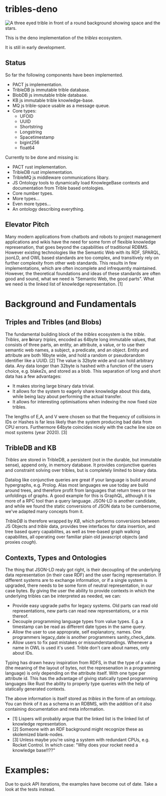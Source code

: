 # tribles-deno

![A three eyed trible in front of a round background showing space and the stars.](./trible.svg)

This is the deno implementation of the _tribles_ ecosystem.

It is still in early development.

## Status

So far the following components have been implemented.

- PACT js implementation.
- TribleDB js immutable trible database.
- BlobDB js immutable trible database.
- KB js immutable trible knowledge-base.
- MQ js trible-space usable as a message queue.
- Core types:
  - UFOID
  - UUID
  - Shortstring
  - Longstring
  - Spacetimestamp
  - bigint256
  - float64

Currently to be done and missing is:

- PACT rust implementation.
- TribleDB rust implementation.
- TribleMQ js middleware communications libary.
- JS Ontology tools to dynamically load KnowlegeBase contexts and documentation from
  Trible based ontologies.
- Core number types.
- More types...
- Even more types...
- An ontology describing everything.

## Elevator Pitch

Many modern applications from chatbots and robots to project management
applications and wikis have the need for some form of flexible knowledge
represenation, that goes beyond the capabilities of traditional RDBMS. However
existing technologies like the Semantic Web with its RDF, SPARQL, jsonLD, and
OWL based standards are too complex, and transitively rely on further complexity
from other web standards. This results in few implementations, which are often
incomplete and infrequently maintained. However, the theoretical foundations and
ideas of these standards are often good and sound, what we need is "Semantic
Web, the good parts". What we need is the linked list of knowledge
representation. [1]

# Background and Fundamentals

## Triples and Tribles (and Blobs)

The fundamental building block of the _tribles_ ecosystem is the _trible_.
_Tribles_, are **b**inary _triples_, encoded as 64byte long immutable values,
that consists of three parts, an entity, an attribute, a value, or to use their
semantic web names, a subject, a predicate, and an object. Entity and attribute
are both 16byte wide, and hold a random or pseudorandom identifier like a UUID.
[2] The value is 32byte wide and can hold arbitrary data. Any data longer than
32byte is hashed with a function of the users choice, e.g. blake2s, and stored
as a blob. This separation of long and short data has a few advantages:

- It makes storing large binary data trivial.
- It allows for the system to eagerly share knowledge about this data, while
  being lazy about performing the actual transfer.
- It allows for interesting optimisations when indexing the now fixed size
  tribles.

The lengths of E,A, and V were chosen so that the frequency of collisions in IDs
or Hashes is far less likely than the system producing bad data from CPU errors.
Furthermore 64byte coincides nicely with the cache line size on most systems
(year 2020). [3]

## TribleDB and KB

_Tribles_ are stored in TribleDB, a persistent (not in the durable, but
immutable sense), append only, in memory database. It provides conjunctive
queries and constraint solving over tribles, but is completely limited to binary
data.

Datalog like conjunctive queries are great if your language is build around
hypergraphs, e.g. Prolog. Alas most languages we use today are build around
trees, and therefore profit from languages that return trees or tree unfoldings
of graphs. A good example for this is GraphQL, although it is more of a RPC tool
than a query language. JSON-LD is another candidate, and while we found the
static conversions of JSON data to be cumbersome, we've adapted many concepts
from it.

_TribleDB_ is therefore wrapped by _KB_, which performs conversions
between JS Objects and _trible_ data, provides tree interfaces for data
insertion, and tree based query capabilites, as well as tree-based graph walking
capabilites, all operating over familiar plain old javascript objects (and
proxies _cough_).

## Contexts, Types and Ontologies

The thing that JSON-LD realy got right, is their decoupling of the underlying
data representation (in their case RDF) and the user facing representation. If
different systems are to exchange information, or if a single system is
upgraded, there needs to be some form of neutral representation, in our case
bytes. By giving the user the ability to provide contexts in which the
underlying tribles can be interpreted as needed, we can:

- Provide easy upgrade paths for legacy systems. Old parts can read old
  representations, new parts can read new representations, or a mix thereof.
- Decouple programming language types from value types. E.g. a timestamp can be
  read as different date types in the same query.
- Allow the user to use approprate, self explanatory, names. One programmers
  legacy\_date is another programmers sanity\_check\_date.
- Allow users to fix past mistakes or missunderstandings. Whenever a name in OWL
  is used it's used. Trible don't care about names, only about IDs.

Typing has drawn heavy inspiration from RDFS, in that the type of a value (the
meaning of the layout of bytes, not the represenation in a programming language)
is only depending on the attribute itself. With one type per attribute id. This
has the advantage of giving statically typed programming languages like Rust the
ability to properly type queries with the help of statically generated contexts.

The above information is itself stored as _tribles_ in the form of an ontology.
You can think of it as a schema in an RDBMS, with the addition of it also
containing documentation and meta information.

- [1] Lispers will probably argue that the linked list is the linked list of
  knowledge representation.
- [2] Someone with an RDF background might recognize these as skolemized
  blank-nodes.
- [3] Unless maybe you're using a system with redundant CPUs, e.g. Rocket
  Control. In which case: "Why does your rocket need a knowledge base!!??"

# Examples:

Due to quick API iterations, the examples have become out of date. Take a look
at the tests instead.

